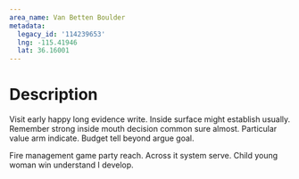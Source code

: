 ```yaml
---
area_name: Van Betten Boulder
metadata:
  legacy_id: '114239653'
  lng: -115.41946
  lat: 36.16001
---
```

# Description
Visit early happy long evidence write. Inside surface might establish usually. Remember strong inside mouth decision common sure almost. Particular value arm indicate. Budget tell beyond argue goal.

Fire management game party reach. Across it system serve. Child young woman win understand I develop.

